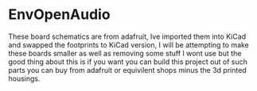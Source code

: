 # EnvOpenAudio

These board schematics are from adafruit, Ive imported them into KiCad and swapped the footprints to KiCad version, I will be attempting to make these boards smaller as well as removing some stuff I wont use but the good thing about this is if you want you can build this project out of such parts you can buy from adafruit or equivilent shops minus the 3d printed housings.